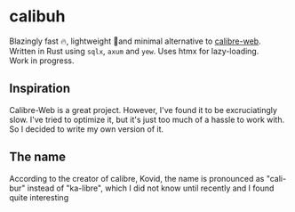 # calibuh

Blazingly fast 🔥, lightweight 🎈and minimal alternative to [calibre-web](https://github.com/janeczku/calibre-web).
Written in Rust using `sqlx`, `axum` and `yew`. Uses htmx for lazy-loading.  
Work in progress.

## Inspiration

Calibre-Web is a great project. However, I've found it to be excruciatingly slow. I've tried to optimize it, but it's just too much of a hassle to work with. So I decided to write my own version of it.

## The name

According to the creator of calibre, Kovid, the name is pronounced as "cali-bur" instead of "ka-libre", which I did not know until recently and I found quite interesting
